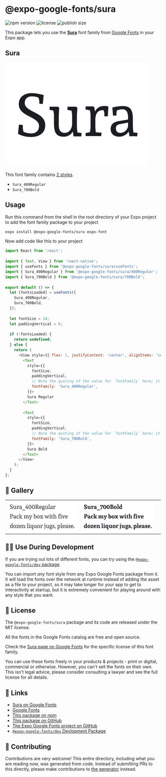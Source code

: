 # @expo-google-fonts/sura

![npm version](https://flat.badgen.net/npm/v/@expo-google-fonts/sura)
![license](https://flat.badgen.net/github/license/expo/google-fonts)
![publish size](https://flat.badgen.net/packagephobia/install/@expo-google-fonts/sura)

This package lets you use the [**Sura**](https://fonts.google.com/specimen/Sura) font family from [Google Fonts](https://fonts.google.com/) in your Expo app.

## Sura

![Sura](./font-family.png)

This font family contains [2 styles](#-gallery).

- `Sura_400Regular`
- `Sura_700Bold`

## Usage

Run this command from the shell in the root directory of your Expo project to add the font family package to your project
```sh
expo install @expo-google-fonts/sura expo-font
```

Now add code like this to your project
```js
import React from 'react';

import { Text, View } from 'react-native';
import { useFonts } from '@expo-google-fonts/sura/useFonts';
import { Sura_400Regular } from '@expo-google-fonts/sura/400Regular';
import { Sura_700Bold } from '@expo-google-fonts/sura/700Bold';

export default () => {
  let [fontsLoaded] = useFonts({
    Sura_400Regular,
    Sura_700Bold,
  });

  let fontSize = 24;
  let paddingVertical = 6;

  if (!fontsLoaded) {
    return undefined;
  } else {
    return (
      <View style={{ flex: 1, justifyContent: 'center', alignItems: 'center' }}>
        <Text
          style={{
            fontSize,
            paddingVertical,
            // Note the quoting of the value for `fontFamily` here; it expects a string!
            fontFamily: 'Sura_400Regular',
          }}>
          Sura Regular
        </Text>

        <Text
          style={{
            fontSize,
            paddingVertical,
            // Note the quoting of the value for `fontFamily` here; it expects a string!
            fontFamily: 'Sura_700Bold',
          }}>
          Sura Bold
        </Text>
      </View>
    );
  }
};

```

## 🔡 Gallery


||||
|-|-|-|
|![Sura_400Regular](./Sura_400Regular.ttf.png)|![Sura_700Bold](./Sura_700Bold.ttf.png)|||


## 👩‍💻 Use During Development

If you are trying out lots of different fonts, you can try using the [`@expo-google-fonts/dev` package](https://github.com/expo/google-fonts/tree/master/font-packages/dev#readme).

You can import *any* font style from any Expo Google Fonts package from it. It will load the fonts
over the network at runtime instead of adding the asset as a file to your project, so it may take longer
for your app to get to interactivity at startup, but it is extremely convenient
for playing around with any style that you want.

## 📖 License

The `@expo-google-fonts/sura` package and its code are released under the MIT license.

All the fonts in the Google Fonts catalog are free and open source.

Check the [Sura page on Google Fonts](https://fonts.google.com/specimen/Sura) for the specific license of this font family.

You can use these fonts freely in your products & projects - print or digital, commercial or otherwise. However, you can't sell the fonts on their own. This isn't legal advice, please consider consulting a lawyer and see the full license for all details.

## 🔗 Links

- [Sura on Google Fonts](https://fonts.google.com/specimen/Sura)
- [Google Fonts](https://fonts.google.com/)
- [This package on npm](https://www.npmjs.com/package/@expo-google-fonts/sura)
- [This package on GitHub](https://github.com/expo/google-fonts/tree/master/font-packages/sura)
- [The Expo Google Fonts project on GitHub](https://github.com/expo/google-fonts)
- [`@expo-google-fonts/dev` Devlopment Package](https://github.com/expo/google-fonts/tree/master/font-packages/dev)

## 🤝 Contributing

Contributions are very welcome! This entire directory, including what you are reading now, was generated from code. Instead of submitting PRs to this directly, please make contributions to [the generator](https://github.com/expo/google-fonts/tree/master/packages/generator) instead.
